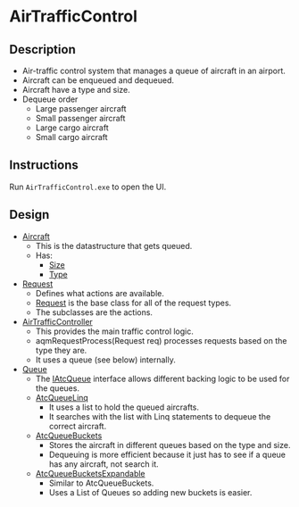 # AirTrafficControl

## Description

* Air-traffic control system that manages a queue of aircraft in an airport.
* Aircraft can be enqueued and dequeued.
* Aircraft have a type and size.
* Dequeue order
  * Large passenger aircraft
  * Small passenger aircraft
  * Large cargo aircraft
  * Small cargo aircraft

## Instructions

Run `AirTrafficControl.exe` to open the UI.

## Design

* [Aircraft](AirTrafficControl/Model/Aircraft.cs)
  * This is the datastructure that gets queued.
  * Has:
    * [Size](AirTrafficControl/Model/AcSize.cs)
    * [Type](AirTrafficControl/Model/AcType.cs)
* [Request](AirTrafficControl/Model/Request)
  * Defines what actions are available.
  * [Request](AirTrafficControl/Model/Request/Request.cs) is the base class for all of the request types.
  * The subclasses are the actions.
* [AirTrafficController](AirTrafficControl/ATC/AirTrafficController.cs)
  * This provides the main traffic control logic.
  * aqmRequestProcess(Request req) processes requests based on the type they are.
  * It uses a queue (see below) internally.
* [Queue](AirTrafficControl/ATC/Queue)
  * The [IAtcQueue](AirTrafficControl/ATC/Queue/IAtcQueue.cs) interface allows different backing logic to be used for the queues.
  * [AtcQueueLinq](AirTrafficControl/ATC/Queue/AtcQueueLinq.cs)
    * It uses a list to hold the queued aircrafts. 
	* It searches with the list with Linq statements to dequeue the correct aircraft.
  * [AtcQueueBuckets](AirTrafficControl/ATC/Queue/AtcQueueBuckets.cs)
    * Stores the aircraft in different queues based on the type and size. 
	* Dequeuing is more efficient because it just has to see if a queue has any aircraft, not search it.
  * [AtcQueueBucketsExpandable](AirTrafficControl/ATC/Queue/AtcQueueBucketsExpandable.cs)
    * Similar to AtcQueueBuckets. 
	* Uses a List of Queues so adding new buckets is easier.